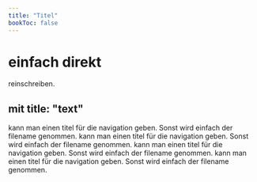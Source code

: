 ```yaml
---
title: "Titel"
bookToc: false
---
```


# einfach direkt

reinschreiben.

## mit title: "text"
kann man einen titel für die navigation  geben. Sonst wird einfach der filename genommen.
kann man einen titel für die navigation  geben. Sonst wird einfach der filename genommen.
kann man einen titel für die navigation  geben. Sonst wird einfach der filename genommen.
kann man einen titel für die navigation  geben. Sonst wird einfach der filename genommen.

